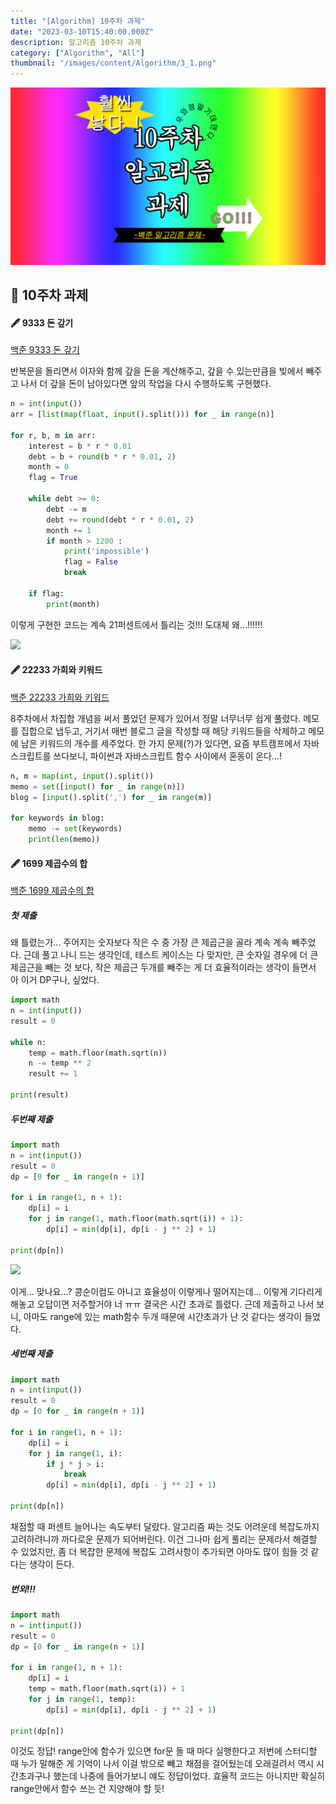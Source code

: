 ```yaml
---
title: "[Algorithm] 10주차 과제"
date: "2023-03-10T15:40:00.000Z"
description: 알고리즘 10주차 과제
category: ["Algorithm", "All"]
thumbnail: "/images/content/Algorithm/3_1.png"
---
```


![Thumbnail](./1.png)

## 🌱 10주차 과제

#### 🖋 9333 돈 갚기

[백준 9333 돈 갚기](https://www.acmicpc.net/problem/9333)

반복문을 돌리면서 이자와 함께 갚을 돈을 계산해주고, 갚을 수 있는만큼을 빚에서 빼주고 나서 더 갚을 돈이 남아있다면 앞의 작업을 다시 수행하도록 구현했다.

```python
n = int(input())
arr = [list(map(float, input().split())) for _ in range(n)]

for r, b, m in arr:
    interest = b * r * 0.01
    debt = b + round(b * r * 0.01, 2)
    month = 0
    flag = True

    while debt >= 0:
        debt -= m
        debt += round(debt * r * 0.01, 2)
        month += 1
        if month > 1200 :
            print('impossible')
            flag = False
            break

    if flag:
        print(month)
```

이렇게 구현한 코드는 계속 21퍼센트에서 틀리는 것!!! 도대체 왜...!!!!!!

![](https://velog.velcdn.com/images/wlsdk0313/post/30647357-620f-443b-b116-0864bed16f48/image.png)

#### 🖋 22233 가희와 키워드

[백준 22233 가희와 키워드](https://www.acmicpc.net/problem/22233)

8주차에서 차집합 개념을 써서 풀었던 문제가 있어서 정말 너무너무 쉽게 풀렸다. 메모를 집합으로 냅두고, 거기서 매번 블로그 글을 작성할 때 해당 키워드들을 삭제하고 메모에 남은 키워드의 개수를 세주었다. 한 가지 문제(?)가 있다면, 요즘 부트캠프에서 자바스크립트를 쓰다보니, 파이썬과 자바스크립트 함수 사이에서 혼동이 온다...!

```python
n, m = map(int, input().split())
memo = set([input() for _ in range(n)])
blog = [input().split(',') for _ in range(m)]

for keywords in blog:
    memo -= set(keywords)
    print(len(memo))
```

#### 🖋 1699 제곱수의 합

[백준 1699 제곱수의 합](https://www.acmicpc.net/problem/1699)

##### 첫 제출

왜 틀렸는가... 주어지는 숫자보다 작은 수 중 가장 큰 제곱근을 골라 계속 계속 빼주었다. 근데 풀고 나니 드는 생각인데, 테스트 케이스는 다 맞지만, 큰 숫자일 경우에 더 큰 제곱근을 빼는 것 보다, 작은 제곱근 두개를 빼주는 게 더 효율적이라는 생각이 들면서 아 이거 DP구나, 싶었다.

```python
import math
n = int(input())
result = 0

while n:
    temp = math.floor(math.sqrt(n))
    n -= temp ** 2
    result += 1

print(result)
```

##### 두번째 제출

```python
import math
n = int(input())
result = 0
dp = [0 for _ in range(n + 1)]

for i in range(1, n + 1):
    dp[i] = i
    for j in range(1, math.floor(math.sqrt(i)) + 1):
        dp[i] = min(dp[i], dp[i - j ** 2] + 1)

print(dp[n])
```

![](https://velog.velcdn.com/images/wlsdk0313/post/664e7079-d475-4223-9e76-922f90f4d275/image.png)

이게... 맞나요...? 콩순이컴도 아니고 효율성이 이렇게나 떨어지는데... 이렇게 기다리게 해놓고 오답이면 저주할거야 너 ㅠㅠ 결국은 시간 초과로 틀렸다. 근데 제출하고 나서 보니, 아마도 range에 있는 math함수 두개 때문에 시간초과가 난 것 같다는 생각이 들었다.

##### 세번째 제출

```python
import math
n = int(input())
result = 0
dp = [0 for _ in range(n + 1)]

for i in range(1, n + 1):
    dp[i] = i
    for j in range(1, i):
        if j * j > i:
            break
        dp[i] = min(dp[i], dp[i - j ** 2] + 1)

print(dp[n])
```

채점할 때 퍼센트 늘어나는 속도부터 달랐다. 알고리즘 짜는 것도 어려운데 복잡도까지 고려하려니까 까다로운 문제가 되어버린다. 이건 그나마 쉽게 풀리는 문제라서 해결할 수 있었지만, 좀 더 복잡한 문제에 복잡도 고려사항이 추가되면 아마도 많이 힘들 것 같다는 생각이 든다.

##### 번외!!!

```python
import math
n = int(input())
result = 0
dp = [0 for _ in range(n + 1)]

for i in range(1, n + 1):
    dp[i] = i
    temp = math.floor(math.sqrt(i)) + 1
    for j in range(1, temp):
        dp[i] = min(dp[i], dp[i - j ** 2] + 1)

print(dp[n])
```

이것도 정답! range안에 함수가 있으면 for문 돌 때 마다 실행한다고 저번에 스터디할 때 누가 말해준 게 기억이 나서 이걸 밖으로 빼고 채점을 걸어뒀는데 오래걸려서 역시 시간초과구나 했는데 나중에 들어가보니 얘도 정답이었다. 효율적 코드는 아니지만 확실히 range안에서 함수 쓰는 건 지양해야 할 듯!
